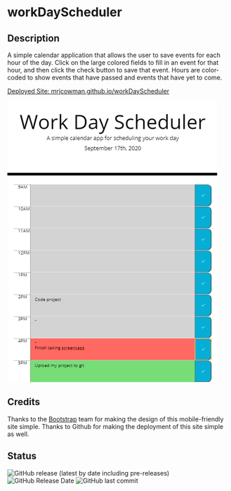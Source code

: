 # workDayScheduler

## Description
A simple calendar application that allows the user to save events for each hour of the day. Click on the large colored fields to fill in an event for that hour, and then click the check button to save that event. Hours are color-coded to show events that have passed and events that have yet to come.

[Deployed Site: mrjcowman.github.io/workDayScheduler](https://mrjcowman.github.io/workDayScheduler/)

![Screencap of Site](screencap.png)

## Credits
Thanks to the [Bootstrap](https://getbootstrap.com/) team for making the design of this mobile-friendly site simple.
Thanks to Github for making the deployment of this site simple as well.

## Status
![GitHub release (latest by date including pre-releases)](https://img.shields.io/github/v/release/mrjcowman/workDayScheduler?include_prereleases&style=for-the-badge) ![GitHub Release Date](https://img.shields.io/github/release-date-pre/mrjcowman/workDayScheduler?style=for-the-badge)
![GitHub last commit](https://img.shields.io/github/last-commit/mrjcowman/workDayScheduler?style=for-the-badge)
